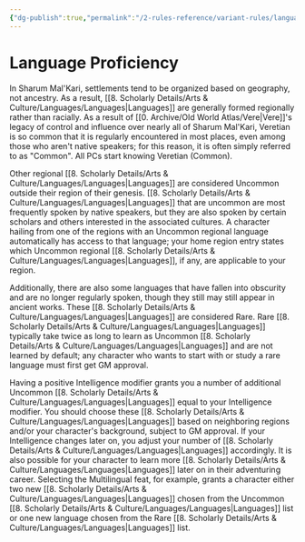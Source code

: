 ```yaml
---
{"dg-publish":true,"permalink":"/2-rules-reference/variant-rules/language-proficiency/","noteIcon":""}
---
```


# Language Proficiency

In Sharum Mal'Kari, settlements tend to be organized based on geography, not ancestry. As a result, [[8. Scholarly Details/Arts & Culture/Languages/Languages\|Languages]] are generally formed regionally rather than racially. As a result of [[0. Archive/Old World Atlas/Vere\|Vere]]'s legacy of control and influence over nearly all of Sharum Mal'Kari, Veretian is so common that it is regularly encountered in most places, even among those who aren't native speakers; for this reason, it is often simply referred to as "Common". All PCs start knowing Veretian (Common). 

Other regional [[8. Scholarly Details/Arts & Culture/Languages/Languages\|Languages]] are considered Uncommon outside their region of their genesis. [[8. Scholarly Details/Arts & Culture/Languages/Languages\|Languages]] that are uncommon are most frequently spoken by native speakers, but they are also spoken by certain scholars and others interested in the associated cultures. A character hailing from one of the regions with an Uncommon regional language automatically has access to that language; your home region entry states which Uncommon regional [[8. Scholarly Details/Arts & Culture/Languages/Languages\|Languages]], if any, are applicable to your region.

Additionally, there are also some languages that have fallen into obscurity and are no longer regularly spoken, though they still may still appear in ancient works. These [[8. Scholarly Details/Arts & Culture/Languages/Languages\|Languages]] are considered Rare. Rare [[8. Scholarly Details/Arts & Culture/Languages/Languages\|Languages]] typically take twice as long to learn as Uncommon [[8. Scholarly Details/Arts & Culture/Languages/Languages\|Languages]] and are not learned by default; any character who wants to start with or study a rare language must first get GM approval. 

Having a positive Intelligence modifier grants you a number of additional Uncommon  [[8. Scholarly Details/Arts & Culture/Languages/Languages\|Languages]] equal to your Intelligence modifier. You should choose these [[8. Scholarly Details/Arts & Culture/Languages/Languages\|Languages]] based on neighboring regions and/or your character's background, subject to GM approval. If your Intelligence changes later on, you adjust your number of [[8. Scholarly Details/Arts & Culture/Languages/Languages\|Languages]] accordingly. It is also possible for your character to learn more [[8. Scholarly Details/Arts & Culture/Languages/Languages\|Languages]] later on in their adventuring career. Selecting the Multilingual feat, for example, grants a character either two new [[8. Scholarly Details/Arts & Culture/Languages/Languages\|Languages]] chosen from the Uncommon [[8. Scholarly Details/Arts & Culture/Languages/Languages\|Languages]] list or one new language chosen from the Rare [[8. Scholarly Details/Arts & Culture/Languages/Languages\|Languages]] list. 

